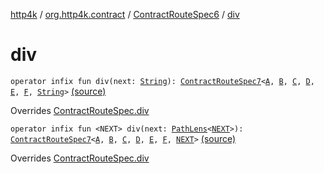 [http4k](../../index.md) / [org.http4k.contract](../index.md) / [ContractRouteSpec6](index.md) / [div](./div.md)

# div

`operator infix fun div(next: `[`String`](https://kotlinlang.org/api/latest/jvm/stdlib/kotlin/-string/index.html)`): `[`ContractRouteSpec7`](../-contract-route-spec7/index.md)`<`[`A`](-binder/index.md#A)`, `[`B`](-binder/index.md#B)`, `[`C`](-binder/index.md#C)`, `[`D`](-binder/index.md#D)`, `[`E`](-binder/index.md#E)`, `[`F`](-binder/index.md#F)`, `[`String`](https://kotlinlang.org/api/latest/jvm/stdlib/kotlin/-string/index.html)`>` [(source)](https://github.com/http4k/http4k/blob/master/http4k-contract/src/main/kotlin/org/http4k/contract/routeSpec.kt#L141)

Overrides [ContractRouteSpec.div](../-contract-route-spec/div.md)


`operator infix fun <NEXT> div(next: `[`PathLens`](../../org.http4k.lens/-path-lens/index.md)`<`[`NEXT`](div.md#NEXT)`>): `[`ContractRouteSpec7`](../-contract-route-spec7/index.md)`<`[`A`](-binder/index.md#A)`, `[`B`](-binder/index.md#B)`, `[`C`](-binder/index.md#C)`, `[`D`](-binder/index.md#D)`, `[`E`](-binder/index.md#E)`, `[`F`](-binder/index.md#F)`, `[`NEXT`](div.md#NEXT)`>` [(source)](https://github.com/http4k/http4k/blob/master/http4k-contract/src/main/kotlin/org/http4k/contract/routeSpec.kt#L143)

Overrides [ContractRouteSpec.div](../-contract-route-spec/div.md)

